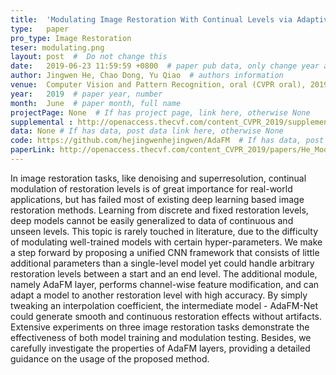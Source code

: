 ```yaml
---
title:  'Modulating Image Restoration With Continual Levels via Adaptive Feature Modification Layers'  #  Paper title, covered by ''
type:   paper
pro_type: Image Restoration
teser: modulating.png
layout: post  #  Do not change this
date:   2019-06-23 11:59:59 +0800  # paper pub data, only change year and month according to this format
author: Jingwen He, Chao Dong, Yu Qiao  # authors information
venue:  Computer Vision and Pattern Recognition, oral (CVPR oral), 2019  # Where it be, ICCV and CVPR remove IEEE Conference on, 
year:   2019  # paper year, number
month:  June  # paper month, full name
projectPage: None  # If has project page, link here, otherwise None
supplemental : http://openaccess.thecvf.com/content_CVPR_2019/supplemental/He_Modulating_Image_Restoration_CVPR_2019_supplemental.pdf
data: None # If has data, post data link here, otherwise None
code: https://github.com/hejingwenhejingwen/AdaFM  # If has data, post code link here, otherwise None
paperLink: http://openaccess.thecvf.com/content_CVPR_2019/papers/He_Modulating_Image_Restoration_With_Continual_Levels_via_Adaptive_Feature_Modification_CVPR_2019_paper.pdf  # post paper pdf link here
---
```


In image restoration tasks, like denoising and superresolution, continual modulation of restoration levels is of great importance for real-world applications, but has failed most of existing deep learning based image restoration methods. Learning from discrete and fixed restoration levels, deep models cannot be easily generalized to data of continuous and unseen levels. This topic is rarely touched in literature, due to the difficulty of modulating well-trained models with certain hyper-parameters. We make a step forward by proposing a unified CNN framework that consists of little additional parameters than a single-level model yet could handle arbitrary restoration levels between a start and an end level. The additional module, namely AdaFM layer, performs channel-wise feature modification, and can adapt a model to another restoration level with high accuracy. By simply tweaking an interpolation coefficient, the intermediate model - AdaFM-Net could generate smooth and continuous restoration effects without artifacts. Extensive experiments on three image restoration tasks demonstrate the effectiveness of both model training and modulation testing. Besides, we carefully investigate the properties of AdaFM layers, providing a detailed guidance on the usage of the proposed method.
